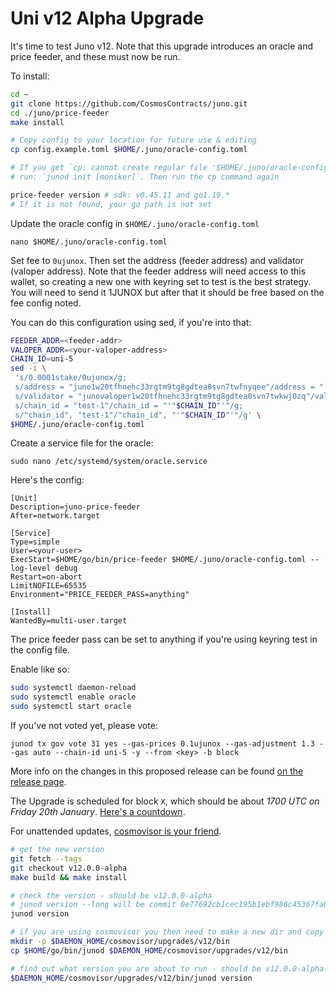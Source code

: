 # Uni v12 Alpha Upgrade

It's time to test Juno v12. Note that this upgrade introduces an oracle and price feeder, and these must now be run.

To install:

```sh
cd ~
git clone https://github.com/CosmosContracts/juno.git
cd ./juno/price-feeder
make install

# Copy config to your location for future use & editing
cp config.example.toml $HOME/.juno/oracle-config.toml

# If you get `cp: cannot create regular file '$HOME/.juno/oracle-config.toml': No such file or directory`, 
# run: `junod init [moniker]`. Then run the cp command again

price-feeder version # sdk: v0.45.11 and go1.19.*
# If it is not found, your go path is not set
```

Update the oracle config in `$HOME/.juno/oracle-config.toml`

    nano $HOME/.juno/oracle-config.toml

Set fee to `0ujunox`. Then set the address (feeder address) and validator (valoper address). Note that the feeder address will need access to this wallet, so creating a new one with keyring set to test is the best strategy. You will need to send it 1JUNOX but after that it should be free based on the fee config noted.

You can do this configuration using sed, if you're into that:

```sh
FEEDER_ADDR=<feeder-addr>
VALOPER_ADDR=<your-valoper-address>
CHAIN_ID=uni-5
sed -i \
 's/0.0001stake/0ujunox/g;
 s/address = "juno1w20tfhnehc33rgtm9tg8gdtea0svn7twfnyqee"/address = "'"$FEEDER_ADDR"'"/g;
 s/validator = "junovaloper1w20tfhnehc33rgtm9tg8gdtea0svn7twkwj0zq"/validator = "'"$VALOPER_ADDR"'"/g;
 s/chain_id = "test-1"/chain_id = "'"$CHAIN_ID"'"/g;
 s/"chain_id", "test-1"/"chain_id", "'"$CHAIN_ID"'"/g' \
$HOME/.juno/oracle-config.toml
```

Create a service file for the oracle:

    sudo nano /etc/systemd/system/oracle.service

Here's the config:

```
[Unit]
Description=juno-price-feeder
After=network.target

[Service]
Type=simple
User=<your-user>
ExecStart=$HOME/go/bin/price-feeder $HOME/.juno/oracle-config.toml --log-level debug
Restart=on-abort
LimitNOFILE=65535
Environment="PRICE_FEEDER_PASS=anything"

[Install]
WantedBy=multi-user.target
```

The price feeder pass can be set to anything if you're using keyring test in the config file.

Enable like so:

```sh
sudo systemctl daemon-reload
sudo systemctl enable oracle
sudo systemctl start oracle
```

If you've not voted yet, please vote:

    junod tx gov vote 31 yes --gas-prices 0.1ujunox --gas-adjustment 1.3 --gas auto --chain-id uni-5 -y --from <key> -b block

More info on the changes in this proposed release can be found [on the release page](https://github.com/CosmosContracts/juno/releases/tag/v12.0.0-alpha).

The Upgrade is scheduled for block `X`, which should be about _1700 UTC on Friday 20th January_. [Here's a countdown](https://testnet.mintscan.io/juno-testnet/blocks/X).

For unattended updates, [cosmovisor is your friend](https://docs.junochain.com/validators/setting-up-cosmovisor).

```bash
# get the new version
git fetch --tags
git checkout v12.0.0-alpha
make build && make install

# check the version - should be v12.0.0-alpha
# junod version --long will be commit 0e77692cb1cec195b1ebf986c45367fa02c39c20
junod version

# if you are using cosmovisor you then need to make a new dir and copy this new binary
mkdir -p $DAEMON_HOME/cosmovisor/upgrades/v12/bin
cp $HOME/go/bin/junod $DAEMON_HOME/cosmovisor/upgrades/v12/bin

# find out what version you are about to run - should be v12.0.0-alpha
$DAEMON_HOME/cosmovisor/upgrades/v12/bin/junod version
```
